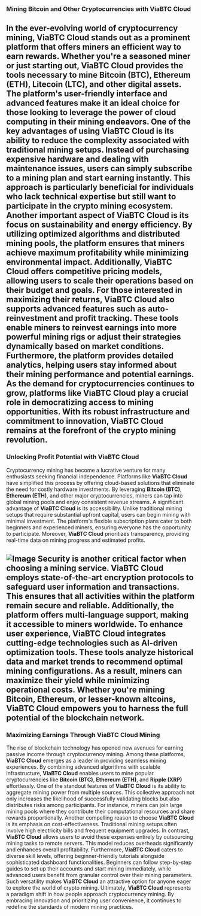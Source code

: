 ### Mining Bitcoin and Other Cryptocurrencies with ViaBTC Cloud
In the ever-evolving world of cryptocurrency mining, **ViaBTC Cloud** stands out as a prominent platform that offers miners an efficient way to earn rewards. Whether you're a seasoned miner or just starting out, **ViaBTC Cloud** provides the tools necessary to mine **Bitcoin (BTC)**, **Ethereum (ETH)**, **Litecoin (LTC)**, and other digital assets. The platform's user-friendly interface and advanced features make it an ideal choice for those looking to leverage the power of cloud computing in their mining endeavors.
One of the key advantages of using **ViaBTC Cloud** is its ability to reduce the complexity associated with traditional mining setups. Instead of purchasing expensive hardware and dealing with maintenance issues, users can simply subscribe to a mining plan and start earning instantly. This approach is particularly beneficial for individuals who lack technical expertise but still want to participate in the crypto mining ecosystem.
Another important aspect of **ViaBTC Cloud** is its focus on sustainability and energy efficiency. By utilizing optimized algorithms and distributed mining pools, the platform ensures that miners achieve maximum profitability while minimizing environmental impact. Additionally, **ViaBTC Cloud** offers competitive pricing models, allowing users to scale their operations based on their budget and goals.
For those interested in maximizing their returns, **ViaBTC Cloud** also supports advanced features such as auto-reinvestment and profit tracking. These tools enable miners to reinvest earnings into more powerful mining rigs or adjust their strategies dynamically based on market conditions. Furthermore, the platform provides detailed analytics, helping users stay informed about their mining performance and potential earnings.
As the demand for cryptocurrencies continues to grow, platforms like **ViaBTC Cloud** play a crucial role in democratizing access to mining opportunities. With its robust infrastructure and commitment to innovation, **ViaBTC Cloud** remains at the forefront of the crypto mining revolution.
---
### Unlocking Profit Potential with ViaBTC Cloud
Cryptocurrency mining has become a lucrative venture for many enthusiasts seeking financial independence. Platforms like **ViaBTC Cloud** have simplified this process by offering cloud-based solutions that eliminate the need for costly hardware investments. By leveraging **Bitcoin (BTC)**, **Ethereum (ETH)**, and other major cryptocurrencies, miners can tap into global mining pools and enjoy consistent revenue streams.
A significant advantage of **ViaBTC Cloud** is its accessibility. Unlike traditional mining setups that require substantial upfront capital, users can begin mining with minimal investment. The platform's flexible subscription plans cater to both beginners and experienced miners, ensuring everyone has the opportunity to participate. Moreover, **ViaBTC Cloud** prioritizes transparency, providing real-time data on mining progress and estimated profits.

![Image](https://github.com/user-attachments/assets/d7419ec9-dc67-403f-bf28-8faea5f1f74f)
Security is another critical factor when choosing a mining service. **ViaBTC Cloud** employs state-of-the-art encryption protocols to safeguard user information and transactions. This ensures that all activities within the platform remain secure and reliable. Additionally, the platform offers multi-language support, making it accessible to miners worldwide.
To enhance user experience, **ViaBTC Cloud** integrates cutting-edge technologies such as AI-driven optimization tools. These tools analyze historical data and market trends to recommend optimal mining configurations. As a result, miners can maximize their yield while minimizing operational costs. Whether you're mining **Bitcoin**, **Ethereum**, or lesser-known altcoins, **ViaBTC Cloud** empowers you to harness the full potential of the blockchain network.
---
### Maximizing Earnings Through ViaBTC Cloud Mining
The rise of blockchain technology has opened new avenues for earning passive income through cryptocurrency mining. Among these platforms, **ViaBTC Cloud** emerges as a leader in providing seamless mining experiences. By combining advanced algorithms with scalable infrastructure, **ViaBTC Cloud** enables users to mine popular cryptocurrencies like **Bitcoin (BTC)**, **Ethereum (ETH)**, and **Ripple (XRP)** effortlessly.
One of the standout features of **ViaBTC Cloud** is its ability to aggregate mining power from multiple sources. This collective approach not only increases the likelihood of successfully validating blocks but also distributes risks among participants. For instance, miners can join large mining pools where they contribute their computational resources and share rewards proportionally.
Another compelling reason to choose **ViaBTC Cloud** is its emphasis on cost-effectiveness. Traditional mining setups often involve high electricity bills and frequent equipment upgrades. In contrast, **ViaBTC Cloud** allows users to avoid these expenses entirely by outsourcing mining tasks to remote servers. This model reduces overheads significantly and enhances overall profitability.
Furthermore, **ViaBTC Cloud** caters to diverse skill levels, offering beginner-friendly tutorials alongside sophisticated dashboard functionalities. Beginners can follow step-by-step guides to set up their accounts and start mining immediately, while advanced users benefit from granular control over their mining parameters. Such versatility makes **ViaBTC Cloud** an attractive option for anyone eager to explore the world of crypto mining.
Ultimately, **ViaBTC Cloud** represents a paradigm shift in how people approach cryptocurrency mining. By embracing innovation and prioritizing user convenience, it continues to redefine the standards of modern mining practices.

